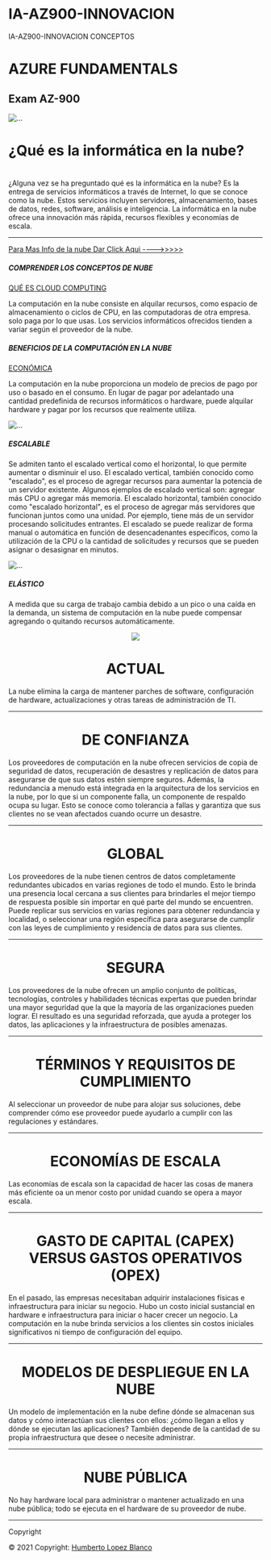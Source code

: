 # IA-AZ900-INNOVACION
IA-AZ900-INNOVACION CONCEPTOS


<h1>AZURE FUNDAMENTALS</h1>

<h2>Exam AZ-900</h2>


<img src="https://tecnasau.tecnasa.com/wp-content/uploads/2020/04/AI-900T00-Microsoft-Azure-Fundamentos-de-IA.jpg" class="card-img-top" alt="...">

<h1>¿Qué es la informática en la nube?</h1>

<center><h1 class="display-4"></h1></center>
  <p class="lead">¿Alguna vez se ha preguntado qué es la informática en la nube? Es la entrega de servicios informáticos a través de Internet, lo que se conoce como la nube. Estos servicios incluyen servidores, almacenamiento, bases de datos, redes, software, análisis e inteligencia. La informática en la nube ofrece una innovación más rápida, recursos flexibles y economías de escala.</p>
  <hr class="my-4">
  
  [Para Mas Info de la nube Dar Click Aqui ---->>>>>](nube.md)
<div class="card-body">
      <h5 class="card-title">COMPRENDER LOS CONCEPTOS DE NUBE </h5>
      <a class="btn btn-primary" href="#">QUÉ ES CLOUD COMPUTING </a>
      <p class="card-text">La computación en la nube consiste en alquilar recursos, como espacio de almacenamiento o ciclos de CPU, en las computadoras de otra empresa. solo paga por lo que usas. Los servicios informáticos ofrecidos tienden a variar según el proveedor de la nube.</p>
      <p class="card-text"><small class="text-muted"></small></p>
    </div>
      
<div class="card-body">
      <h5 class="card-title">BENEFICIOS DE LA COMPUTACIÓN EN LA NUBE</h5>
      <a class="btn btn-primary" href="#">ECONÓMICA</a>
      <p class="card-text">La computación en la nube proporciona un modelo de precios de pago por uso o basado en el consumo. En lugar de pagar por adelantado una cantidad predefinida de recursos informáticos o hardware, puede alquilar hardware y pagar por los recursos que realmente utiliza.</p>
      <p class="card-text"><small class="text-muted"></small></p>
    </div>
    
    
  <div class="row">
  <div class="card-deck">
  <div class="card">
    <img src="https://encrypted-tbn0.gstatic.com/images?q=tbn:ANd9GcSC_bcbion301tjaL5QBl6B7Vz9wPWQ1TEIkQ&usqp=CAU" class="card-img-top" alt="...">
    <div class="card-body">
      <h5 class="card-title">ESCALABLE</h5>
      <a class="btn btn-primary" href="#"></a>
      <p class="card-text">Se admiten tanto el escalado vertical como el horizontal, lo que permite aumentar o disminuir el uso.
El escalado vertical, también conocido como "escalado", es el proceso de agregar recursos para aumentar la potencia de un servidor existente. Algunos ejemplos de escalado vertical son: agregar más CPU o agregar más memoria.
El escalado horizontal, también conocido como "escalado horizontal", es el proceso de agregar más servidores que funcionan juntos como una unidad. Por ejemplo, tiene más de un servidor procesando solicitudes entrantes.
El escalado se puede realizar de forma manual o automática en función de desencadenantes específicos, como la utilización de la CPU o la cantidad de solicitudes y recursos que se pueden asignar o desasignar en minutos.</p>
      <p class="card-text"><small class="text-muted"></small></p>
    </div>
        
        
  <div class="card">
    <img src="https://docs.microsoft.com/es-es/learn/achievements/az-900-describe-cloud-concepts.svg" class="card-img-top" alt="...">
    <div class="card-body">
      <h5 class="card-title">ELÁSTICO</h5>
      <a class="btn btn-primary" href="#"></a>
      <p class="card-text">A medida que su carga de trabajo cambia debido a un pico o una caída en la demanda, un sistema de computación en la nube puede compensar agregando o quitando recursos automáticamente.</p>
      <p class="card-text"><small class="text-muted"></small></p>
    </div>
  </div>
  
  
  <div>
     <div class="jumbotron">
      <center><img src="https://scholarsark.com/wp-content/uploads/2021/03/6270-az-900-microsoft-azure-fundamentals-exam-preparation-806x440.jpg"></center>
  <center><h1 class="display-4">ACTUAL</h1></center>
  <p class="lead">La nube elimina la carga de mantener parches de software, configuración de hardware, actualizaciones y otras tareas de administración de TI.</p>
  <hr class="my-4">
  
  
  <center><h1 class="display-4">DE CONFIANZA</h1></center>
  <p class="lead">Los proveedores de computación en la nube ofrecen servicios de copia de seguridad de datos, recuperación de desastres y replicación de datos para asegurarse de que sus datos estén siempre seguros. Además, la redundancia a menudo está integrada en la arquitectura de los servicios en la nube, por lo que si un componente falla, un componente de respaldo ocupa su lugar. Esto se conoce como tolerancia a fallas y garantiza que sus clientes no se vean afectados cuando ocurre un desastre.</p>
  <hr class="my-4">
  
  <center><h1 class="display-4">GLOBAL</h1></center>
  <p class="lead">Los proveedores de la nube tienen centros de datos completamente redundantes ubicados en varias regiones de todo el mundo. Esto le brinda una presencia local cercana a sus clientes para brindarles el mejor tiempo de respuesta posible sin importar en qué parte del mundo se encuentren.
Puede replicar sus servicios en varias regiones para obtener redundancia y localidad, o seleccionar una región específica para asegurarse de cumplir con las leyes de cumplimiento y residencia de datos para sus clientes.</p>
  <hr class="my-4">
  
  <center><h1 class="display-4">SEGURA</h1></center>
  <p class="lead">Los proveedores de la nube ofrecen un amplio conjunto de políticas, tecnologías, controles y habilidades técnicas expertas que pueden brindar una mayor seguridad que la que la mayoría de las organizaciones pueden lograr. El resultado es una seguridad reforzada, que ayuda a proteger los datos, las aplicaciones y la infraestructura de posibles amenazas.</p>
  <hr class="my-4">
  
  <center><h1 class="display-4">TÉRMINOS Y REQUISITOS DE CUMPLIMIENTO</h1></center>
  <p class="lead">Al seleccionar un proveedor de nube para alojar sus soluciones, debe comprender cómo ese proveedor puede ayudarlo a cumplir con las regulaciones y estándares.</p>
  <hr class="my-4">
  
  <center><h1 class="display-4">ECONOMÍAS DE ESCALA</h1></center>
  <p class="lead">Las economías de escala son la capacidad de hacer las cosas de manera más eficiente oa un menor costo por unidad cuando se opera a mayor escala.</p>
  <hr class="my-4">
  
  <center><h1 class="display-4">GASTO DE CAPITAL (CAPEX) VERSUS GASTOS OPERATIVOS (OPEX)</h1></center>
  <p class="lead">En el pasado, las empresas necesitaban adquirir instalaciones físicas e infraestructura para iniciar su negocio. Hubo un costo inicial sustancial en hardware e infraestructura para iniciar o hacer crecer un negocio. La computación en la nube brinda servicios a los clientes sin costos iniciales significativos ni tiempo de configuración del equipo.</p>
  <hr class="my-4">
  
  <center><h1 class="display-4">MODELOS DE DESPLIEGUE EN LA NUBE</h1></center>
  <p class="lead">Un modelo de implementación en la nube define dónde se almacenan sus datos y cómo interactúan sus clientes con ellos: ¿cómo llegan a ellos y dónde se ejecutan las aplicaciones? También depende de la cantidad de su propia infraestructura que desee o necesite administrar.</p>
  <hr class="my-4">

<center><h1 class="display-4">NUBE PÚBLICA</h1></center>
  <p class="lead">No hay hardware local para administrar o mantener actualizado en una nube pública; todo se ejecuta en el hardware de su proveedor de nube.</p>
  <hr class="my-4">
  
  
 Copyright
    <div class="footer-copyright text-center py-3">© 2021 Copyright:
      <a href=""> Humberto Lopez Blanco</a>
  
</div>
   </div>
  
  
        
        
        
        
        
